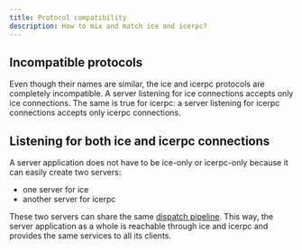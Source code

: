 ```yaml
---
title: Protocol compatibility
description: How to mix and match ice and icerpc?
---
```


## Incompatible protocols

Even though their names are similar, the ice and icerpc protocols are completely incompatible. A server listening for
ice connections accepts only ice connections. The same is true for icerpc: a server listening for icerpc connections
accepts only icerpc connections.

## Listening for both ice and icerpc connections

A server application does not have to be ice-only or icerpc-only because it can easily create two servers:

- one server for ice
- another server for icerpc

These two servers can share the same [dispatch pipeline][dispatch-pipeline]. This way, the server application as a whole
is reachable through ice and icerpc and provides the same services to all its clients.

[dispatch-pipeline]: /icerpc/dispatch/dispatch-pipeline
